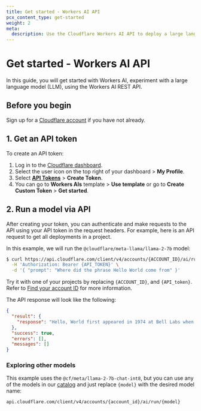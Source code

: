 ```yaml
---
title: Get started - Workers AI API
pcx_content_type: get-started
weight: 2
meta:
  description: Use the Cloudflare Workers AI API to deploy a large language model (LLM).
---
```


# Get started - Workers AI API

In this guide, you will get started with Workers AI, experiment with a large language model (LLM), using the Workers AI REST API.

## Before you begin

Sign up for a [Cloudflare account](https://dash.cloudflare.com/sign-up/workers-and-pages) if you have not already.

## 1. Get an API token

To create an API token:

1. Log in to the [Cloudflare dashboard](https://dash.cloudflare.com).
2. Select the user icon on the top right of your dashboard > **My Profile**.
3. Select [**API Tokens**](https://dash.cloudflare.com/profile/api-tokens) > **Create Token**. 
4. You can go to **Workers AIs** template > **Use template** or go to **Create Custom Token** > **Get started**.

## 2. Run a model via API
After creating your token, you can authenticate and make requests to the API using your API token in the request headers. For example, here is an API request to get all deployments in a project.

In this example, we will run the `@cloudflare/meta-llama/llama-2-7b` model:

```sh
$ curl https://api.cloudflare.com/client/v4/accounts/{ACCOUNT_ID}/ai/run/@cf/meta/llama-2-7b-chat-int8 \
  -H 'Authorization: Bearer {API_TOKEN}' \
  -d '{ "prompt": "Where did the phrase Hello World come from" }'
```

Try it with one of your projects by replacing `{ACCOUNT_ID}`, and `{API_token}`. Refer to [Find your account ID](/fundamentals/setup/find-account-and-zone-ids/) for more information.


The API response will look like the following:
```json
{
  "result": {
    "response": "Hello, World first appeared in 1974 at Bell Labs when Brian Kernighan included it in the C programming language example. It became widely used as a basic test program due to simplicity and clarity. It represents an inviting greeting from a program to the world."
  },
  "success": true,
  "errors": [],
  "messages": []
}
```

### Exploring other models

This example uses the `@cf/meta/llama-2-7b-chat-int8`, but you can use any of the models in our [catalog](/workers-ai/models/) and just replace `{model}` with the desired model name:

`api.cloudflare.com/client/v4/accounts/{account_id}/ai/run/{model}`
